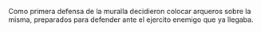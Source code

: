 Como primera defensa de la muralla decidieron colocar arqueros sobre la misma, preparados para defender ante el 
ejercito enemigo que ya llegaba.
